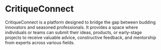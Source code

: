 # CritiqueConnect
CritiqueConnect is a platform designed to bridge the gap between budding innovators and seasoned professionals. It provides a space where individuals or teams can submit their ideas, products, or early-stage projects to receive valuable advice, constructive feedback, and mentorship from experts across various fields.
